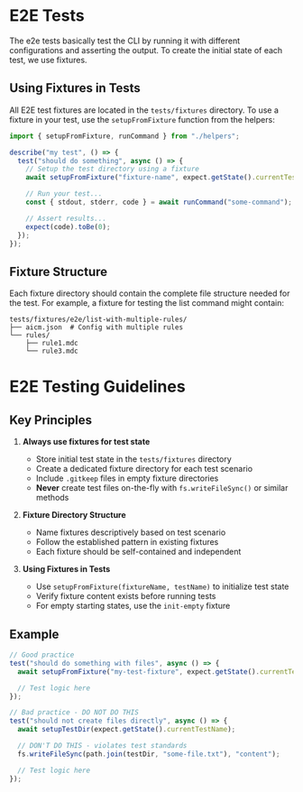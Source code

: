 # E2E Tests

The e2e tests basically test the CLI by running it with different configurations and asserting the output. To create the initial state of each test, we use fixtures.

## Using Fixtures in Tests

All E2E test fixtures are located in the `tests/fixtures` directory.
To use a fixture in your test, use the `setupFromFixture` function from the helpers:

```typescript
import { setupFromFixture, runCommand } from "./helpers";

describe("my test", () => {
  test("should do something", async () => {
    // Setup the test directory using a fixture
    await setupFromFixture("fixture-name", expect.getState().currentTestName);

    // Run your test...
    const { stdout, stderr, code } = await runCommand("some-command");

    // Assert results...
    expect(code).toBe(0);
  });
});
```

## Fixture Structure

Each fixture directory should contain the complete file structure needed for the test.
For example, a fixture for testing the list command might contain:

```
tests/fixtures/e2e/list-with-multiple-rules/
├── aicm.json  # Config with multiple rules
└── rules/
    ├── rule1.mdc
    └── rule3.mdc
```

# E2E Testing Guidelines

## Key Principles

1. **Always use fixtures for test state**

   - Store initial test state in the `tests/fixtures` directory
   - Create a dedicated fixture directory for each test scenario
   - Include `.gitkeep` files in empty fixture directories
   - **Never** create test files on-the-fly with `fs.writeFileSync()` or similar methods

2. **Fixture Directory Structure**

   - Name fixtures descriptively based on test scenario
   - Follow the established pattern in existing fixtures
   - Each fixture should be self-contained and independent

3. **Using Fixtures in Tests**
   - Use `setupFromFixture(fixtureName, testName)` to initialize test state
   - Verify fixture content exists before running tests
   - For empty starting states, use the `init-empty` fixture

## Example

```typescript
// Good practice
test("should do something with files", async () => {
  await setupFromFixture("my-test-fixture", expect.getState().currentTestName);

  // Test logic here
});

// Bad practice - DO NOT DO THIS
test("should not create files directly", async () => {
  await setupTestDir(expect.getState().currentTestName);

  // DON'T DO THIS - violates test standards
  fs.writeFileSync(path.join(testDir, "some-file.txt"), "content");

  // Test logic here
});
```
